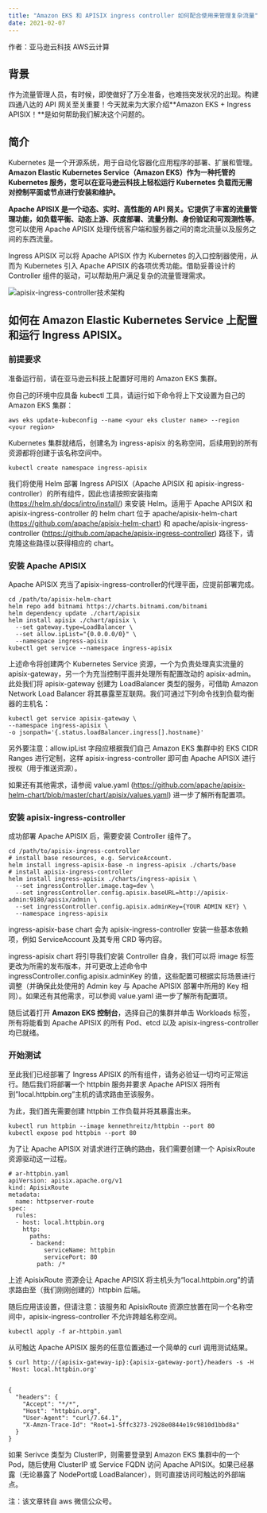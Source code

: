 ```yaml
---
title: "Amazon EKS 和 APISIX ingress controller 如何配合使用来管理复杂流量"
date: 2021-02-07
---  
```


作者：亚马逊云科技 AWS云计算

## 背景

作为流量管理人员，有时候，即使做好了万全准备，也难挡突发状况的出现。构建四通八达的 API 网关至关重要！今天就来为大家介绍**Amazon EKS + Ingress APISIX！**是如何帮助我们解决这个问题的。

## 简介

Kubernetes 是一个开源系统，用于自动化容器化应用程序的部署、扩展和管理。**Amazon Elastic Kubernetes Service（Amazon EKS）作为一种托管的 Kubernetes 服务，您可以在亚马逊云科技上轻松运行 Kubernetes 负载而无需对控制平面或节点进行安装和维护。**

**Apache APISIX 是一个动态、实时、高性能的 API 网关。它提供了丰富的流量管理功能，如负载平衡、动态上游、灰度部署、流量分割、身份验证和可观测性等**。您可以使用 Apache APISIX 处理传统客户端和服务器之间的南北流量以及服务之间的东西流量。

Ingress APISIX 可以将 Apache APISIX 作为 Kubernetes 的入口控制器使用，从而为 Kubernetes 引入 Apache APISIX 的各项优秀功能。借助妥善设计的 Controller 组件的驱动，可以帮助用户满足复杂的流量管理需求。

![apisix-ingress-controller技术架构](https://static.apiseven.com/202102/WechatIMG3731.jpeg)

## 如何在 Amazon Elastic Kubernetes Service 上配置和运行 Ingress APISIX。

### **前提要求**

准备运行前，请在亚马逊云科技上配置好可用的 Amazon EKS 集群。

你自己的环境中应具备 kubectl 工具，请运行如下命令将上下文设置为自己的 Amazon EKS 集群：

    aws eks update-kubeconfig --name <your eks cluster name> --region <your region>

Kubernetes 集群就绪后，创建名为 ingress-apisix 的名称空间，后续用到的所有资源都将创建于该名称空间中。

    kubectl create namespace ingress-apisix

我们将使用 Helm 部署 Ingress APISIX（Apache APISIX 和 apisix-ingress-controller）的所有组件，因此也请按照安装指南(https://helm.sh/docs/intro/install/)  来安装 Helm。适用于 Apache APISIX 和 apisix-ingress-controller 的 helm chart 位于 apache/apisix-helm-chart (https://github.com/apache/apisix-helm-chart) 和 apache/apisix-ingress-controller (https://github.com/apache/apisix-ingress-controller) 路径下，请克隆这些路径以获得相应的 chart。

### **安装 Apache APISIX**

Apache APISIX 充当了apisix-ingress-controller的代理平面，应提前部署完成。

    cd /path/to/apisix-helm-chart
    helm repo add bitnami https://charts.bitnami.com/bitnami
    helm dependency update ./chart/apisix
    helm install apisix ./chart/apisix \
      --set gateway.type=LoadBalancer \
      --set allow.ipList="{0.0.0.0/0}" \
      --namespace ingress-apisix
    kubectl get service --namespace ingress-apisix

上述命令将创建两个 Kubernetes Service 资源，一个为负责处理真实流量的 apisix-gateway，另一个为充当控制平面并处理所有配置改动的 apisix-admin。此处我们将 apisix-gateway 创建为 LoadBalancer 类型的服务，可借助 Amazon Network Load Balancer 将其暴露至互联网。我们可通过下列命令找到负载均衡器的主机名：

    kubectl get service apisix-gateway \
    --namespace ingress-apisix \
    -o jsonpath='{.status.loadBalancer.ingress[].hostname}'

另外要注意：allow.ipList 字段应根据我们自己 Amazon EKS 集群中的 EKS CIDR Ranges 进行定制，这样 apisix-ingress-controller 即可由 Apache APISIX 进行授权（用于推送资源）。

如果还有其他需求，请参阅 value.yaml (https://github.com/apache/apisix-helm-chart/blob/master/chart/apisix/values.yaml) 进一步了解所有配置项。

### **安装 apisix-ingress-controller**

成功部署 Apache APISIX 后，需要安装 Controller 组件了。

    cd /path/to/apisix-ingress-controller
    # install base resources, e.g. ServiceAccount.
    helm install ingress-apisix-base -n ingress-apisix ./charts/base
    # install apisix-ingress-controller
    helm install ingress-apisix ./charts/ingress-apisix \
      --set ingressController.image.tag=dev \
      --set ingressController.config.apisix.baseURL=http://apisix-admin:9180/apisix/admin \
      --set ingressController.config.apisix.adminKey={YOUR ADMIN KEY} \
      --namespace ingress-apisix

ingress-apisix-base chart 会为 apisix-ingress-controller 安装一些基本依赖项，例如 ServiceAccount 及其专用 CRD 等内容。

ingress-apisix chart 将引导我们安装 Controller 自身，我们可以将 image 标签更改为所需的发布版本，并可更改上述命令中 ingressController.config.apisix.adminKey 的值，这些配置可根据实际场景进行调整（并确保此处使用的 Admin key 与 Apache APISIX 部署中所用的 Key 相同）。如果还有其他需求，可以参阅 value.yaml 进一步了解所有配置项。

随后试着打开 **Amazon EKS 控制台**，选择自己的集群并单击 Workloads 标签，所有将能看到 Apache APISIX 的所有 Pod、etcd 以及 apisix-ingress-controller 均已就绪。

### **开始测试**

至此我们已经部署了 Ingress APISIX 的所有组件，请务必验证一切均可正常运行。随后我们将部署一个 httpbin 服务并要求 Apache APISIX 将所有到”local.httpbin.org”主机的请求路由至该服务。

为此，我们首先需要创建 httpbin 工作负载并将其暴露出来。

    kubectl run httpbin --image kennethreitz/httpbin --port 80
    kubectl expose pod httpbin --port 80

为了让 Apache APISIX 对请求进行正确的路由，我们需要创建一个 ApisixRoute 资源驱动这一过程。

    # ar-httpbin.yaml
    apiVersion: apisix.apache.org/v1
    kind: ApisixRoute
    metadata:
      name: httpserver-route
    spec:
      rules:
      - host: local.httpbin.org
        http:
          paths:
          - backend:
              serviceName: httpbin
              servicePort: 80
            path: /*

上述 ApisixRoute 资源会让 Apache APISIX 将主机头为“local.httpbin.org”的请求路由至（我们刚刚创建的）httpbin 后端。

随后应用该设置，但请注意：该服务和 ApisixRoute 资源应放置在同一个名称空间中，apisix-ingress-controller 不允许跨越名称空间。

    kubectl apply -f ar-httpbin.yaml

从可触达 Apache APISIX 服务的任意位置通过一个简单的 curl 调用测试结果。

    $ curl http://{apisix-gateway-ip}:{apisix-gateway-port}/headers -s -H 'Host: local.httpbin.org'


    {
      "headers": {
        "Accept": "*/*",
        "Host": "httpbin.org",
        "User-Agent": "curl/7.64.1",
        "X-Amzn-Trace-Id": "Root=1-5ffc3273-2928e0844e19c9810d1bbd8a"
      }
    }

如果 Serivce 类型为 ClusterIP，则需要登录到 Amazon EKS 集群中的一个 Pod，随后使用 ClusterIP 或 Service FQDN 访问 Apache APISIX。如果已经暴露（无论暴露了 NodePort或 LoadBalancer），则可直接访问可触达的外部端点。

注：该文章转自 aws 微信公众号。
